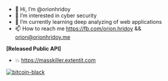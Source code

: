 - 👋 Hi, I’m @orionhridoy
- 👀 I’m interested in cyber security
- 🌱 I’m currently learning deep analyzing of web applications
- 📫 How to reach me https://fb.com/orion.hridoy && orion@orionhridoy.me

**[Released Public API]**
- 💥 https://masskiller.extentit.com

[![bitcoin-black](https://raw.githubusercontent.com/orionhridoy/orionhridoy/main/bitcoin-donate-black.png)](https://raw.githubusercontent.com/orionhridoy/orionhridoy/main/btc-address)
<!---
orionhridoy/orionhridoy is a ✨ special ✨ repository because its `README.md` (this file) appears on your GitHub profile.
You can click the Preview link to take a look at your changes.
--->
